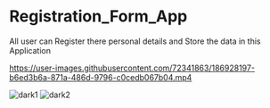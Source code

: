 # Registration_Form_App
All user can Register there personal details and Store the data in this Application




https://user-images.githubusercontent.com/72341863/186928197-b6ed3b6a-871a-486d-9796-c0cedb067b04.mp4

![dark1](https://user-images.githubusercontent.com/72341863/187058860-cbffb3fd-955b-429d-ade7-1b2124cd64b9.jpeg)
![dark2](https://user-images.githubusercontent.com/72341863/187058862-47ba4c29-414d-4e8c-b6d3-bc7ee6b2a568.jpeg)
